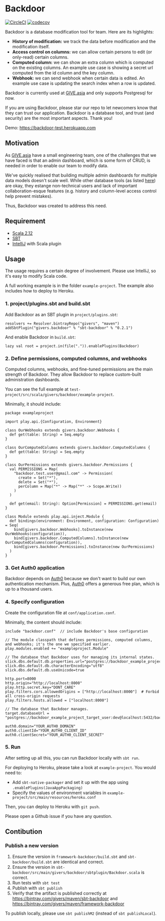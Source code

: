 Backdoor
=================

[![CircleCI](https://circleci.com/gh/GIVESocialMovement/backdoor.svg?style=svg&circle-token=5a6a8be56d280b635d32252c95eed90a5f87a44e)](https://circleci.com/gh/GIVESocialMovement/backdoor)
[![codecov](https://codecov.io/gh/GIVESocialMovement/backdoor/branch/master/graph/badge.svg?token=DmQ8nPCjKF)](https://codecov.io/gh/GIVESocialMovement/backdoor)

Backdoor is a database modification tool for team. Here are its highlights:

* __History of modification:__ we track the data before modification and the modification itself.
* __Access control on columns:__ we can allow certain persons to edit (or only-read) certain columns.
* __Computed column:__ we can show an extra column which is computed on the existing columns. An example use case is showing a secret url computed from the id column and the key column.
* __Webhook:__ we can send webhook when certain data is edited. An example use case is updating the search index when a row is updated.

Backdoor is currently used at [GIVE.asia](https://give.asia) and only supports Postgresql for now.

If you are using Backdoor, please star our repo to let newcomers know that they can trust our application. Backdoor is a database tool, and trust (and security) are the most important aspects. Thank you!

Demo: https://backdoor-test.herokuapp.com


Motivation
-----------

As [GIVE.asia](https://give.asia) have a small engineering team, one of the challenges that we have faced is that an admin dashboard, which is some form of CRUD, is needed in order to enable our team to modify data.

We've quickly realised that building multiple admin dashboards for multiple data models doesn't scale well. While other database tools (as listed [here](https://wiki.postgresql.org/wiki/Community_Guide_to_PostgreSQL_GUI_Tools#Postbird)) are okay, they estange non-technical users and lack of important collaboration-esque features (e.g. history and column-level access control help prevent mistakes).

Thus, Backdoor was created to address this need.


Requirement
------------

* [Scala 2.12](https://www.scala-lang.org/)
* [SBT](https://www.scala-sbt.org/)
* [IntelliJ](https://www.jetbrains.com/idea/) with Scala plugin


Usage
------

The usage requires a certain degree of involvement. Please use IntelliJ, so it's easy to modify Scala code.

A full working example is in the folder `example-project`. The example also includes how to deploy to Heroku.

### 1. project/plugins.sbt and build.sbt

Add Backdoor as an SBT plugin in `project/plugins.sbt`:

```
resolvers += Resolver.bintrayRepo("givers", "maven")
addSbtPlugin("givers.backdoor" % "sbt-backdoor" % "0.2.1")
```

And enable Backdoor in `build.sbt`:

```
lazy val root = project.in(file(".")).enablePlugins(Backdoor)
```


### 2. Define permissions, computed columns, and webhooks

Computed columns, webhooks, and fine-tuned permissions are the main strength of Backdoor. They allow Backdoor to replace custom-built administration dashboards.

You can see the full example at `test-project/src/scala/givers/backdoor/example-project`.

Minimally, it should include:

```
package exampleproject

import play.api.{Configuration, Environment}

class OurWebhooks extends givers.backdoor.Webhooks {
  def get(table: String) = Seq.empty
}

class OurComputedColumns extends givers.backdoor.ComputedColumns {
  def get(table: String) = Seq.empty
}

class OurPermissions extends givers.backdoor.Permissions {
  val PERMISSIONS = Map(
    "backdoor.test.user@gmail.com" -> Permission(
      create = Set("*"),
      delete = Set("*"),
      perColumn = Map("*" -> Map("*" -> Scope.Write))
    )
  )

  def get(email: String): Option[Permission] = PERMISSIONS.get(email)
}

class Module extends play.api.inject.Module {
  def bindings(environment: Environment, configuration: Configuration) = Seq(
    bind[givers.backdoor.Webhooks].toInstance(new OurWebhooks(configuration)),
    bind[givers.backdoor.ComputedColumns].toInstance(new OurComputedColumns(configuration)),
    bind[givers.backdoor.Permissions].toInstance(new OurPermissions)
  )
}
```

### 3. Get Auth0 application

Backdoor depends on [Auth0](https://auth0.com) because we don't want to build our own authentication mechanism. Plus, [Auth0](https://auth0.com) offers a generous free plan, which is up to a thousand users. 


### 4. Specify configuration

Create the configuration file at `conf/application.conf`.

Minimally, the content should include:

```
include "backdoor.conf"  // include Backdoor's base configuration

// The module classpath that defines permissions, computed columns, and webhooks; it's the one we specified earlier.
play.modules.enabled += "exampleproject.Module"  

// The database that Backdoor uses for managing its internal states.
slick.dbs.default.db.properties.url="postgres://backdoor_example_project_dev_user:dev@localhost:5432/backdoor_example_project_dev"  
slick.dbs.default.db.characterEncoding="utf8"
slick.dbs.default.db.useUnicode=true

http.port=8000
http.origin="http://localhost:8000"
play.http.secret.key="DONT_CARE"
play.filters.cors.allowedOrigins = ["http://localhost:8000"]  # Forbid all cross-origin requests
play.filters.hosts.allowed = ["localhost:8000"]

// The database that Backdoor manages.
target.databaseUrl = "postgres://backdoor_example_project_target_user:dev@localhost:5432/backdoor_example_project_target"  

auth0.domain="YOUR_AUTH0_DOMAIN"
auth0.clientId="YOUR_AUTH0_CLIENT_ID"
auth0.clientSecret="YOUR_AUTH0_CLIENT_SECRET"
```

### 5. Run

After setting up all this, you can run Backdoor locally with `sbt run`.

For deploying to Heroku, please take a look at `example-project`. You would need to:

* Add `sbt-native-packager` and set it up with the app using `.enablePlugins(JavaAppPackaging)`
* Specify the values of environment variables in `example-project/src/main/resources/heroku.conf`

Then, you can deploy to Heroku with `git push`.

Please open a Github issue if you have any question.


Contibution
------------

### Publish a new version

1. Ensure the version in `framework-backdoor/build.sbt` and `sbt-backdoor/build.sbt` are identical and correct.
2. Ensure the version in `sbt-backdoor/src/main/givers/backdoor/sbtplugin/Backdoor.scala` is correct.
2. Run tests with `sbt test`
3. Publish with `sbt publish`
4. Verify that the artifact is published correctly at https://bintray.com/givers/maven/sbt-backdoor and https://bintray.com/givers/maven/framework-backdoor

To publish locally, please use `sbt publishM2` (instead of `sbt publishLocal`).
